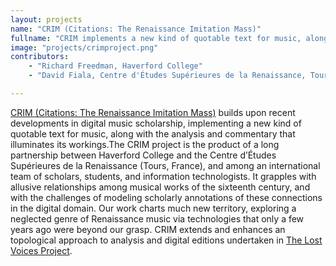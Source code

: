 ```yaml
---
layout: projects
name: "CRIM (Citations: The Renaissance Imitation Mass)"
fullname: "CRIM implements a new kind of quotable text for music, along with the analysis and commentary that illuminates its workings"
image: "projects/crimproject.png"
contributors:
    - "Richard Freedman, Haverford College"
    - "David Fiala, Centre d'Études Supérieures de la Renaissance, Tours"

---
```

[CRIM (Citations: The Renaissance Imitation Mass)](https://crimproject.org/) builds upon recent developments in digital music scholarship, implementing a new kind of quotable text for music, along with the analysis and commentary that illuminates its workings.The CRIM project is the product of a long partnership between Haverford College and the Centre d’Études Supérieures de la Renaissance (Tours, France), and among an international team of scholars, students, and information technologists. It grapples with allusive relationships among musical works of the sixteenth century, and with the challenges of modeling scholarly annotations of these connections in the digital domain. Our work charts much new territory, exploring a neglected genre of Renaissance music via technologies that only a few years ago were beyond our grasp. CRIM extends and enhances an topological approach to analysis and digital editions undertaken in [The Lost Voices Project](http://digitalduchemin.org/).

